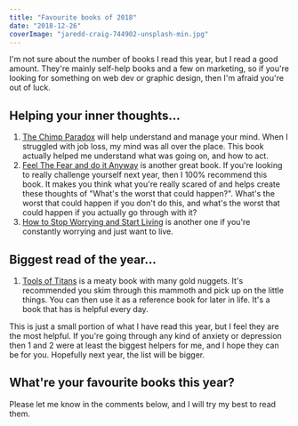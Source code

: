 ```yaml
---
title: "Favourite books of 2018"
date: "2018-12-26"
coverImage: "jaredd-craig-744902-unsplash-min.jpg"
---
```


I'm not sure about the number of books I read this year, but I read a good amount. They're mainly self-help books and a few on marketing, so if you're looking for something on web dev or graphic design, then I'm afraid you're out of luck.

## Helping your inner thoughts...

1. [The Chimp Paradox](https://amzn.to/2BG0STf) will help understand and manage your mind. When I struggled with job loss, my mind was all over the place. This book actually helped me understand what was going on, and how to act.
2. [Feel The Fear and do it Anyway](https://amzn.to/2Czdbm1) is another great book. If you're looking to really challenge yourself next year, then I 100% recommend this book. It makes you think what you're really scared of and helps create these thoughts of "What's the worst that could happen?". What's the worst that could happen if you don't do this, and what's the worst that could happen if you actually go through with it?
3. [How to Stop Worrying and Start Living](https://amzn.to/2GEuM03) is another one if you're constantly worrying and just want to live.

## Biggest read of the year...

1. [Tools of Titans](https://amzn.to/2RgG66A) is a meaty book with many gold nuggets. It's recommended you skim through this mammoth and pick up on the little things. You can then use it as a reference book for later in life. It's a book that has is helpful every day.

This is just a small portion of what I have read this year, but I feel they are the most helpful. If you're going through any kind of anxiety or depression then 1 and 2 were at least the biggest helpers for me, and I hope they can be for you. Hopefully next year, the list will be bigger.

## What're your favourite books this year?

Please let me know in the comments below, and I will try my best to read them.
